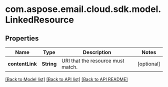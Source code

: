 
# com.aspose.email.cloud.sdk.model.LinkedResource

## Properties
Name | Type | Description | Notes
------------ | ------------- | ------------- | -------------
**contentLink** | **String** | URI that the resource must match.              |  [optional]


[[Back to Model list]](README.md#documentation-for-models) [[Back to API list]](README.md#documentation-for-api-endpoints) [[Back to API README]](README.md)

